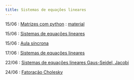 ```yaml
---
title: Sistemas de equações lineares
---
```


15/06
: [Matrizes com python](https://youtu.be/FgXrDIAlwpk)
  : [material](/material/08_matrizes.html)

15/06
: [Sistemas de equações lineares](https://youtu.be/FKPrlNHqwT0)

15/06
: [Aula síncrona](/material/09_eliminacao_gaussiana.html)

17/06
: [Sistemas de equações lineares](#)

22/06
: [Sistemas de equações lineares
 Gaus-Seidel, Jacobi](#)

24/06
: [Fatoração Cholesky](#)
